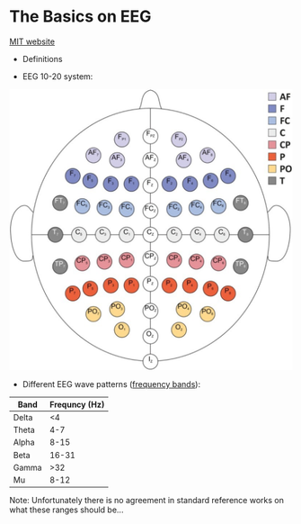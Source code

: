 # The Basics on EEG

[MIT website](http://www.mit.edu/~gari/algos.html)
- Definitions

- EEG 10-20 system:

![EEG 10-20 system](pictures/EEG_10-20.png "EEG_10-20") 


- Different EEG wave patterns ([frequency bands](https://en.wikipedia.org/wiki/Electroencephalography)):


Band | Frequncy (Hz) |
--- | --- | 
Delta | <4 | 
Theta | 4-7  | 
Alpha | 8-15  | 
Beta | 16-31 | 
Gamma | >32 | 
Mu | 8-12 | 

Note: Unfortunately there is no agreement in standard reference works on what these ranges should be...
